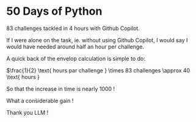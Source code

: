# 50 Days of Python

83 challenges tackled in 4 hours with Github Copilot.

If I were alone on the task, ie. without using Github Copilot, I would say I would have needed around half an hour per challenge. 

A quick back of the envelop calculation is simple to do:

$\frac{1}{2} \text{ hours par challenge } \times 83 challenges \approx 40 \text{ hours }

So that the increase in time is nearly $1000 %$ !

What a considerable gain !

Thank you LLM !

